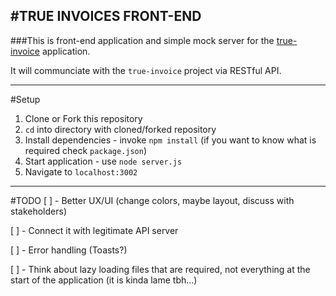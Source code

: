 #TRUE INVOICES FRONT-END
----

###This is front-end application and simple mock server for the [true-invoice](https://github.com/MrRigby/true-invoices) application.

It will communciate with the `true-invoice` project via RESTful API.

----

#Setup
1. Clone or Fork this repository
2. `cd` into directory with cloned/forked repository
3. Install dependencies - invoke `npm install` (if you want to know what is required check `package.json`)
4. Start application - use `node server.js`
5. Navigate to `localhost:3002`

----

#TODO
[ ] - Better UX/UI (change colors, maybe layout, discuss with stakeholders)

[ ] - Connect it with legitimate API server

[ ] - Error handling (Toasts?)

[ ] - Think about lazy loading files that are required, not everything at the start of the application (it is kinda lame tbh...)